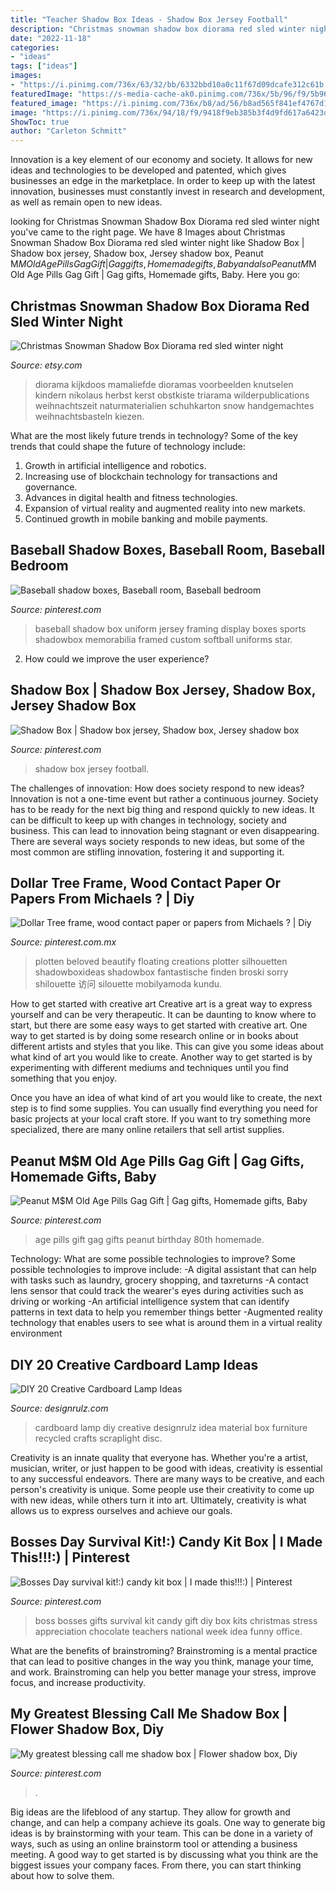 ```yaml
---
title: "Teacher Shadow Box Ideas - Shadow Box Jersey Football"
description: "Christmas snowman shadow box diorama red sled winter night"
date: "2022-11-18"
categories:
- "ideas"
tags: ["ideas"]
images:
- "https://i.pinimg.com/736x/63/32/bb/6332bbd10a0c11f67d09dcafe312c61b.jpg"
featuredImage: "https://s-media-cache-ak0.pinimg.com/736x/5b/96/f9/5b96f9bdea445c35643fdafba7f1303f.jpg"
featured_image: "https://i.pinimg.com/736x/b8/ad/56/b8ad565f841ef4767d1484b890aa9962.jpg"
image: "https://i.pinimg.com/736x/94/18/f9/9418f9eb385b3f4d9fd617a6423d109c.jpg"
ShowToc: true
author: "Carleton Schmitt"
---
```



Innovation is a key element of our economy and society. It allows for new ideas and technologies to be developed and patented, which gives businesses an edge in the marketplace. In order to keep up with the latest innovation, businesses must constantly invest in research and development, as well as remain open to new ideas.

	

		
looking for Christmas Snowman Shadow Box Diorama red sled winter night you've came to the right page. We have 8 Images about Christmas Snowman Shadow Box Diorama red sled winter night like Shadow Box | Shadow box jersey, Shadow box, Jersey shadow box, Peanut M$M Old Age Pills Gag Gift | Gag gifts, Homemade gifts, Baby and also Peanut M$M Old Age Pills Gag Gift | Gag gifts, Homemade gifts, Baby. Here you go:
		
    
## Christmas Snowman Shadow Box Diorama Red Sled Winter Night

<img loading=lazy src="https://img0.etsystatic.com/022/0/6322245/il_fullxfull.485175402_kg7q.jpg" onerror="this.onerror=null;this.src='https://tse1.mm.bing.net/th?id=OIP.-tOPKEKPwUovSZt_8OhJxwAAAA&amp;pid=15.1';" alt="Christmas Snowman Shadow Box Diorama red sled winter night">

_Source: etsy.com_

>diorama kijkdoos mamaliefde dioramas voorbeelden knutselen kindern nikolaus herbst kerst obstkiste triarama wilderpublications weihnachtszeit naturmaterialien schuhkarton snow handgemachtes weihnachtsbasteln kiezen. 

	

What are the most likely future trends in technology?
Some of the key trends that could shape the future of technology include: 
1. Growth in artificial intelligence and robotics. 
2. Increasing use of blockchain technology for transactions and governance. 
3. Advances in digital health and fitness technologies. 
4. Expansion of virtual reality and augmented reality into new markets. 
5. Continued growth in mobile banking and mobile payments.

    
## Baseball Shadow Boxes, Baseball Room, Baseball Bedroom

<img loading=lazy src="https://i.pinimg.com/736x/e2/99/20/e2992082925635dcf7c65875114023e7--all-star-baseball-shadow-boxes.jpg" onerror="this.onerror=null;this.src='https://tse4.mm.bing.net/th?id=OIP.GuaXb5NimpKLymtjPvteBwHaJ4&amp;pid=15.1';" alt="Baseball shadow boxes, Baseball room, Baseball bedroom">

_Source: pinterest.com_

>baseball shadow box uniform jersey framing display boxes sports shadowbox memorabilia framed custom softball uniforms star. 

	

2. How could we improve the user experience?

    
## Shadow Box | Shadow Box Jersey, Shadow Box, Jersey Shadow Box

<img loading=lazy src="https://i.pinimg.com/736x/b8/ad/56/b8ad565f841ef4767d1484b890aa9962.jpg" onerror="this.onerror=null;this.src='https://tse2.mm.bing.net/th?id=OIP.7GBSoIO1I3JIfCnAyvH3nwHaJ3&amp;pid=15.1';" alt="Shadow Box | Shadow box jersey, Shadow box, Jersey shadow box">

_Source: pinterest.com_

>shadow box jersey football. 

	

The challenges of innovation: How does society respond to new ideas?
Innovation is not a one-time event but rather a continuous journey. Society has to be ready for the next big thing and respond quickly to new ideas. It can be difficult to keep up with changes in technology, society and business. This can lead to innovation being stagnant or even disappearing. There are several ways society responds to new ideas, but some of the most common are stifling innovation, fostering it and supporting it.

    
## Dollar Tree Frame, Wood Contact Paper Or Papers From Michaels ? | Diy

<img loading=lazy src="https://i.pinimg.com/736x/64/0a/e5/640ae52c12066486f2c8c3cb08d28be9.jpg" onerror="this.onerror=null;this.src='https://tse3.mm.bing.net/th?id=OIP.6TkDZg-60VDetusHUfyU0AHaJ4&amp;pid=15.1';" alt="Dollar Tree frame, wood contact paper or papers from Michaels ? | Diy">

_Source: pinterest.com.mx_

>plotten beloved beautify floating creations plotter silhouetten shadowboxideas shadowbox fantastische finden broski sorry shilouette 访问 silouette mobilyamoda kundu. 

	

How to get started with creative art
Creative art is a great way to express yourself and can be very therapeutic. It can be daunting to know where to start, but there are some easy ways to get started with creative art.
One way to get started is by doing some research online or in books about different artists and styles that you like. This can give you some ideas about what kind of art you would like to create. Another way to get started is by experimenting with different mediums and techniques until you find something that you enjoy.

Once you have an idea of what kind of art you would like to create, the next step is to find some supplies. You can usually find everything you need for basic projects at your local craft store. If you want to try something more specialized, there are many online retailers that sell artist supplies.

    
## Peanut M$M Old Age Pills Gag Gift | Gag Gifts, Homemade Gifts, Baby

<img loading=lazy src="https://i.pinimg.com/736x/63/32/bb/6332bbd10a0c11f67d09dcafe312c61b.jpg" onerror="this.onerror=null;this.src='https://tse4.mm.bing.net/th?id=OIP.nHATHr9XctC814pF5F8TRgHaKl&amp;pid=15.1';" alt="Peanut M$M Old Age Pills Gag Gift | Gag gifts, Homemade gifts, Baby">

_Source: pinterest.com_

>age pills gift gag gifts peanut birthday 80th homemade. 

	

Technology: What are some possible technologies to improve?
Some possible technologies to improve include: 
-A digital assistant that can help with tasks such as laundry, grocery shopping, and taxreturns 
-A contact lens sensor that could track the wearer's eyes during activities such as driving or working 
-An artificial intelligence system that can identify patterns in text data to help you remember things better 
-Augmented reality technology that enables users to see what is around them in a virtual reality environment

    
## DIY 20 Creative Cardboard Lamp Ideas

<img loading=lazy src="https://cdn.designrulz.com/wp-content/uploads/2015/02/cardboard_lamp_desingrulz_idea-7.jpg" onerror="this.onerror=null;this.src='https://tse4.mm.bing.net/th?id=OIP.0xGCUI8zU67TSyaD9uNk1AHaLE&amp;pid=15.1';" alt="DIY 20 Creative Cardboard Lamp Ideas">

_Source: designrulz.com_

>cardboard lamp diy creative designrulz idea material box furniture recycled crafts scraplight disc. 

	

Creativity is an innate quality that everyone has. Whether you're a artist, musician, writer, or just happen to be good with ideas, creativity is essential to any successful endeavors. There are many ways to be creative, and each person's creativity is unique. Some people use their creativity to come up with new ideas, while others turn it into art. Ultimately, creativity is what allows us to express ourselves and achieve our goals.

    
## Bosses Day Survival Kit!:) Candy Kit Box | I Made This!!!:) | Pinterest

<img loading=lazy src="https://s-media-cache-ak0.pinimg.com/736x/5b/96/f9/5b96f9bdea445c35643fdafba7f1303f.jpg" onerror="this.onerror=null;this.src='https://tse4.mm.bing.net/th?id=OIP.etaFbrXUbKBaluQGPKdMvQHaJ3&amp;pid=15.1';" alt="Bosses Day survival kit!:) candy kit box | I made this!!!:) | Pinterest">

_Source: pinterest.com_

>boss bosses gifts survival kit candy gift diy box kits christmas stress appreciation chocolate teachers national week idea funny office. 

	

What are the benefits of brainstroming?
Brainstroming is a mental practice that can lead to positive changes in the way you think, manage your time, and work. Brainstroming can help you better manage your stress, improve focus, and increase productivity.

    
## My Greatest Blessing Call Me Shadow Box | Flower Shadow Box, Diy

<img loading=lazy src="https://i.pinimg.com/736x/94/18/f9/9418f9eb385b3f4d9fd617a6423d109c.jpg" onerror="this.onerror=null;this.src='https://tse4.mm.bing.net/th?id=OIP.y3-cfv6KsNlcHrOYi2rvjQHaJ4&amp;pid=15.1';" alt="My greatest blessing call me shadow box | Flower shadow box, Diy">

_Source: pinterest.com_

>. 

	

Big ideas are the lifeblood of any startup. They allow for growth and change, and can help a company achieve its goals. One way to generate big ideas is by brainstorming with your team. This can be done in a variety of ways, such as using an online brainstorm tool or attending a business meeting. A good way to get started is by discussing what you think are the biggest issues your company faces. From there, you can start thinking about how to solve them.

